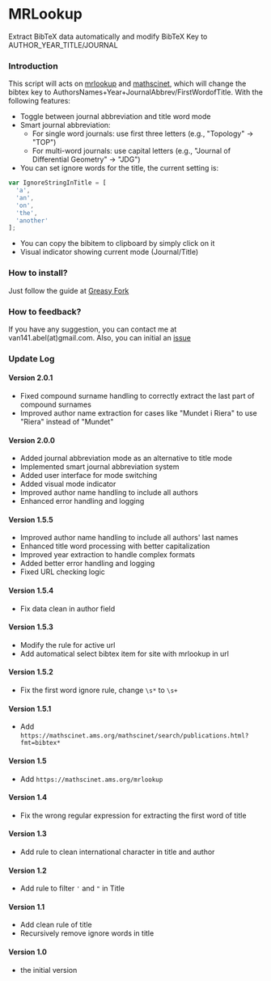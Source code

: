 # MRLookup
Extract BibTeX data automatically and modify BibTeX Key to AUTHOR_YEAR_TITLE/JOURNAL

### Introduction
This script will acts on [mrlookup](http://www.ams.org/mrlookup) and [mathscinet](http://www.ams.org/mathscinet), which will change the bibtex key to AuthorsNames+Year+JournalAbbrev/FirstWordofTitle. With the following features:

* Toggle between journal abbreviation and title word mode
* Smart journal abbreviation:
  - For single word journals: use first three letters (e.g., "Topology" -> "TOP")
  - For multi-word journals: use capital letters (e.g., "Journal of Differential Geometry" -> "JDG")
* You can set ignore words for the title, the current setting is:

```javascript
var IgnoreStringInTitle = [
  'a',
  'an',
  'on',
  'the',
  'another'
];
```

* You can copy the bibitem to clipboard by simply click on it
* Visual indicator showing current mode (Journal/Title)

### How to install?

Just follow the guide at [Greasy Fork](https://greasyfork.org/zh-CN)

### How to feedback?
If you have any suggestion, you can contact me at van141.abel(at)gmail.com. Also, you can initial an [issue](https://github.com/vanabel/mrlookup/issues)

### Update Log
#### Version 2.0.1

* Fixed compound surname handling to correctly extract the last part of compound surnames
* Improved author name extraction for cases like "Mundet i Riera" to use "Riera" instead of "Mundet"

#### Version 2.0.0

* Added journal abbreviation mode as an alternative to title mode
* Implemented smart journal abbreviation system
* Added user interface for mode switching
* Added visual mode indicator
* Improved author name handling to include all authors
* Enhanced error handling and logging

#### Version 1.5.5

* Improved author name handling to include all authors' last names
* Enhanced title word processing with better capitalization
* Improved year extraction to handle complex formats
* Added better error handling and logging
* Fixed URL checking logic

#### Version 1.5.4

* Fix data clean in author field

#### Version 1.5.3

* Modify the rule for active url
* Add automatical select bibtex item for site with mrlookup in url

#### Version 1.5.2

* Fix the first word ignore rule, change `\s*` to `\s+`

#### Version 1.5.1

* Add `https://mathscinet.ams.org/mathscinet/search/publications.html?fmt=bibtex*`

#### Version 1.5

* Add `https://mathscinet.ams.org/mrlookup`

#### Version 1.4

* Fix the wrong regular expression for extracting the first word of title

#### Version 1.3

* Add rule to clean international character in title and author

#### Version 1.2

* Add rule to filter `'` and `"` in Title

#### Version 1.1

* Add clean rule of title
* Recursively remove ignore words in title

#### Version 1.0

* the initial version
